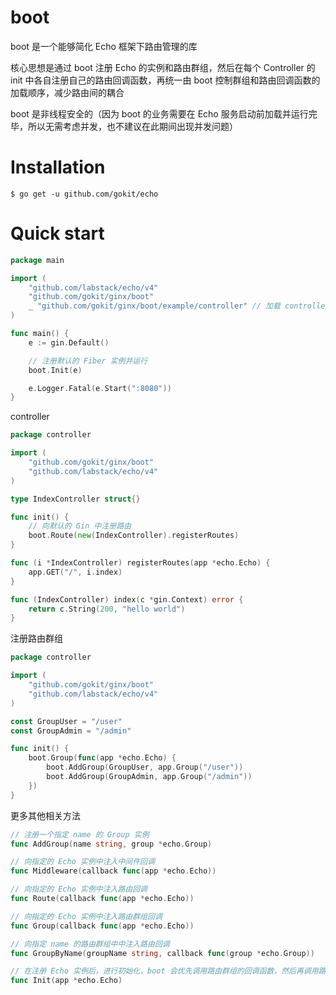 # boot

boot 是一个能够简化 Echo 框架下路由管理的库

核心思想是通过 boot 注册 Echo 的实例和路由群组，然后在每个 Controller 的 init 中各自注册自己的路由回调函数，再统一由 boot 控制群组和路由回调函数的加载顺序，减少路由间的耦合

boot 是非线程安全的（因为 boot 的业务需要在 Echo 服务启动前加载并运行完毕，所以无需考虑并发，也不建议在此期间出现并发问题）

# Installation

```
$ go get -u github.com/gokit/echo
```

# Quick start

```go
package main

import (
    "github.com/labstack/echo/v4"
    "github.com/gokit/ginx/boot"
    _ "github.com/gokit/ginx/boot/example/controller" // 加载 controller 包下的 init 函数，注册路由相关的回调函数
)

func main() {
    e := gin.Default()

    // 注册默认的 Fiber 实例并运行
    boot.Init(e)

    e.Logger.Fatal(e.Start(":8080"))
}
```

controller

```go
package controller

import (
    "github.com/gokit/ginx/boot"
    "github.com/labstack/echo/v4"
)

type IndexController struct{}

func init() {
    // 向默认的 Gin 中注册路由
    boot.Route(new(IndexController).registerRoutes)
}

func (i *IndexController) registerRoutes(app *echo.Echo) {
    app.GET("/", i.index)
}

func (IndexController) index(c *gin.Context) error {
    return c.String(200, "hello world")
}
```

注册路由群组

```go
package controller

import (
    "github.com/gokit/ginx/boot"
    "github.com/labstack/echo/v4"
)

const GroupUser = "/user"
const GroupAdmin = "/admin"

func init() {
    boot.Group(func(app *echo.Echo) {
        boot.AddGroup(GroupUser, app.Group("/user"))
        boot.AddGroup(GroupAdmin, app.Group("/admin"))
    })
}
```

更多其他相关方法

```go
// 注册一个指定 name 的 Group 实例
func AddGroup(name string, group *echo.Group)

// 向指定的 Echo 实例中注入中间件回调
func Middleware(callback func(app *echo.Echo))

// 向指定的 Echo 实例中注入路由回调
func Route(callback func(app *echo.Echo))

// 向指定的 Echo 实例中注入路由群组回调
func Group(callback func(app *echo.Echo))

// 向指定 name 的路由群组中中注入路由回调
func GroupByName(groupName string, callback func(group *echo.Group))

// 在注册 Echo 实例后，进行初始化，boot 会优先调用路由群组的回调函数，然后再调用路由的回调函数
func Init(app *echo.Echo)
```
